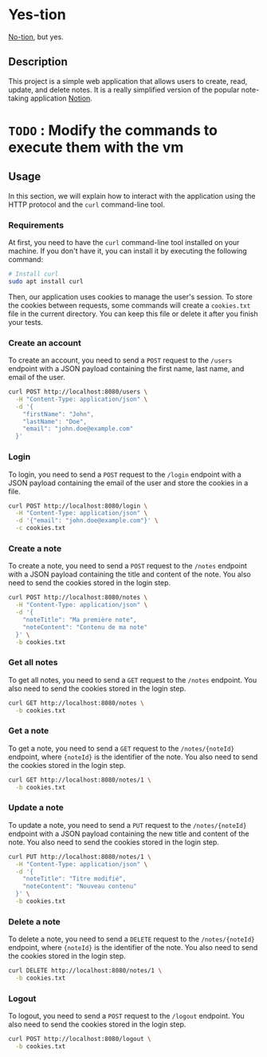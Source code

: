# Yes-tion

[No-tion](https://github.com/HEIG-VD-DAI-Iseni-Jacobs/no-tion), but yes.

## Description

This project is a simple web application that allows users to create, read, update, and delete notes.
It is a really simplified version of the popular note-taking application [Notion](https://www.notion.so/).

# `TODO` : Modify the commands to execute them with the vm
## Usage

In this section, we will explain how to interact with the application using the HTTP protocol and the `curl` command-line tool.

### Requirements

At first, you need to have the `curl` command-line tool installed on your machine.
If you don't have it, you can install it by executing the following command:

```bash
# Install curl
sudo apt install curl
```

Then, our application uses cookies to manage the user's session.
To store the cookies between requests, some commands will create a `cookies.txt` file in the current directory.
You can keep this file or delete it after you finish your tests.

### Create an account

To create an account, you need to send a `POST` request to the `/users` endpoint with a JSON payload containing the first name, last name, and email of the user.

```bash
curl POST http://localhost:8080/users \
  -H "Content-Type: application/json" \
  -d '{
    "firstName": "John",
    "lastName": "Doe",
    "email": "john.doe@example.com"
  }'
```

### Login

To login, you need to send a `POST` request to the `/login` endpoint with a JSON payload containing the email of the user and store the cookies in a file.

```bash
curl POST http://localhost:8080/login \
  -H "Content-Type: application/json" \
  -d '{"email": "john.doe@example.com"}' \
  -c cookies.txt
```

### Create a note

To create a note, you need to send a `POST` request to the `/notes` endpoint with a JSON payload containing the title and content of the note.
You also need to send the cookies stored in the login step.

```bash
curl POST http://localhost:8080/notes \
  -H "Content-Type: application/json" \
  -d '{
    "noteTitle": "Ma première note",
    "noteContent": "Contenu de ma note"
  }' \
  -b cookies.txt
```

### Get all notes

To get all notes, you need to send a `GET` request to the `/notes` endpoint.
You also need to send the cookies stored in the login step.

```bash
curl GET http://localhost:8080/notes \
  -b cookies.txt
```

### Get a note

To get a note, you need to send a `GET` request to the `/notes/{noteId}` endpoint, where `{noteId}` is the identifier of the note.
You also need to send the cookies stored in the login step.

```bash
curl GET http://localhost:8080/notes/1 \
  -b cookies.txt
```

### Update a note

To update a note, you need to send a `PUT` request to the `/notes/{noteId}` endpoint with a JSON payload containing the new title and content of the note.
You also need to send the cookies stored in the login step.

```bash
curl PUT http://localhost:8080/notes/1 \
  -H "Content-Type: application/json" \
  -d '{
    "noteTitle": "Titre modifié",
    "noteContent": "Nouveau contenu"
  }' \
  -b cookies.txt
```

### Delete a note

To delete a note, you need to send a `DELETE` request to the `/notes/{noteId}` endpoint, where `{noteId}` is the identifier of the note.
You also need to send the cookies stored in the login step.

```bash
curl DELETE http://localhost:8080/notes/1 \
  -b cookies.txt
```

### Logout

To logout, you need to send a `POST` request to the `/logout` endpoint.
You also need to send the cookies stored in the login step.

```bash
curl POST http://localhost:8080/logout \
  -b cookies.txt
```